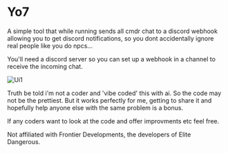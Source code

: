 # Yo7
A simple tool that while running sends all cmdr chat to a discord webhook 
allowing you to get discord notifications, 
so you dont accidentally ignore real people like you do npcs...

You'll need a discord server so you can set up a webhook in a channel to receive the incoming chat.

![Ui1](https://github.com/user-attachments/assets/3241684e-4e2a-470e-89fe-3fb6610c5267)

Truth be told i'm not a coder and 'vibe coded' this with ai.
So the code may not be the prettiest. But it works perfectly for me, 
getting to share it and hopefully help anyone else with 
the same problem is a bonus.

If any coders want to look at the code and offer improvments etc feel free. 




Not affiliated with Frontier Developments, the developers of Elite Dangerous.
